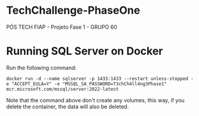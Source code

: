 # TechChallenge-PhaseOne
PÓS TECH FIAP - Projeto Fase 1 - GRUPO 60

# Running SQL Server on Docker
Run the following command:
```
docker run -d --name sqlserver -p 1433:1433 --restart unless-stopped -e "ACCEPT_EULA=Y" -e "MSSQL_SA_PASSWORD=T3chCh4ll4ng3Phase1" mcr.microsoft.com/mssql/server:2022-latest
```
Note that the command above don't create any volumes, this way, if you delete the container, the data will also be deleted.
